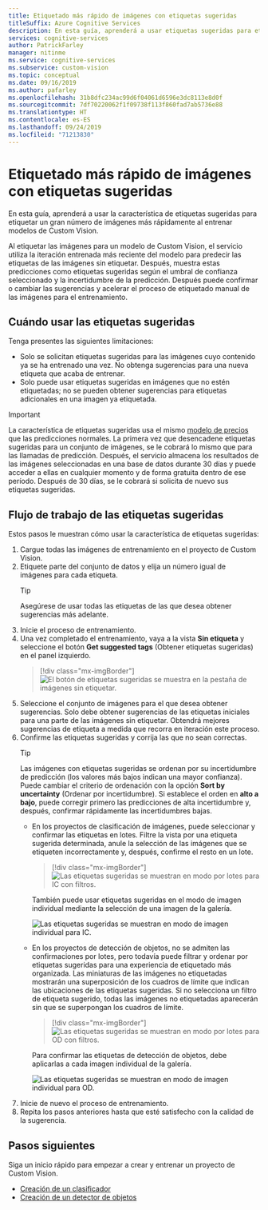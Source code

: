 ```yaml
---
title: Etiquetado más rápido de imágenes con etiquetas sugeridas
titleSuffix: Azure Cognitive Services
description: En esta guía, aprenderá a usar etiquetas sugeridas para etiquetar un gran número de imágenes más rápidamente al entrenar modelos de Custom Vision.
services: cognitive-services
author: PatrickFarley
manager: nitinme
ms.service: cognitive-services
ms.subservice: custom-vision
ms.topic: conceptual
ms.date: 09/16/2019
ms.author: pafarley
ms.openlocfilehash: 31b8dfc234ac99d6f04061d6596e3dc8113e8d0f
ms.sourcegitcommit: 7df70220062f1f09738f113f860fad7ab5736e88
ms.translationtype: HT
ms.contentlocale: es-ES
ms.lasthandoff: 09/24/2019
ms.locfileid: "71213830"
---
```

# <a name="label-images-faster-with-suggested-tags"></a>Etiquetado más rápido de imágenes con etiquetas sugeridas

En esta guía, aprenderá a usar la característica de etiquetas sugeridas para etiquetar un gran número de imágenes más rápidamente al entrenar modelos de Custom Vision. 

Al etiquetar las imágenes para un modelo de Custom Vision, el servicio utiliza la iteración entrenada más reciente del modelo para predecir las etiquetas de las imágenes sin etiquetar. Después, muestra estas predicciones como etiquetas sugeridas según el umbral de confianza seleccionado y la incertidumbre de la predicción. Después puede confirmar o cambiar las sugerencias y acelerar el proceso de etiquetado manual de las imágenes para el entrenamiento.

## <a name="when-to-use-suggested-tags"></a>Cuándo usar las etiquetas sugeridas

Tenga presentes las siguientes limitaciones:

* Solo se solicitan etiquetas sugeridas para las imágenes cuyo contenido ya se ha entrenado una vez. No obtenga sugerencias para una nueva etiqueta que acaba de entrenar.
* Solo puede usar etiquetas sugeridas en imágenes que no estén etiquetadas; no se pueden obtener sugerencias para etiquetas adicionales en una imagen ya etiquetada.

> [!IMPORTANT]
> La característica de etiquetas sugeridas usa el mismo [modelo de precios](https://azure.microsoft.com/pricing/details/cognitive-services/custom-vision-service/) que las predicciones normales. La primera vez que desencadene etiquetas sugeridas para un conjunto de imágenes, se le cobrará lo mismo que para las llamadas de predicción. Después, el servicio almacena los resultados de las imágenes seleccionadas en una base de datos durante 30 días y puede acceder a ellas en cualquier momento y de forma gratuita dentro de ese período. Después de 30 días, se le cobrará si solicita de nuevo sus etiquetas sugeridas.

## <a name="suggested-tags-workflow"></a>Flujo de trabajo de las etiquetas sugeridas

Estos pasos le muestran cómo usar la característica de etiquetas sugeridas:

1. Cargue todas las imágenes de entrenamiento en el proyecto de Custom Vision.
1. Etiquete parte del conjunto de datos y elija un número igual de imágenes para cada etiqueta.
    > [!TIP]
    > Asegúrese de usar todas las etiquetas de las que desea obtener sugerencias más adelante.
1. Inicie el proceso de entrenamiento.
1. Una vez completado el entrenamiento, vaya a la vista **Sin etiqueta** y seleccione el botón **Get suggested tags** (Obtener etiquetas sugeridas) en el panel izquierdo.
    > [!div class="mx-imgBorder"]
    > ![El botón de etiquetas sugeridas se muestra en la pestaña de imágenes sin etiquetar.](./media/suggested-tags/suggested-tags-button.png)
1. Seleccione el conjunto de imágenes para el que desea obtener sugerencias. Solo debe obtener sugerencias de las etiquetas iniciales para una parte de las imágenes sin etiquetar. Obtendrá mejores sugerencias de etiqueta a medida que recorra en iteración este proceso.
1. Confirme las etiquetas sugeridas y corrija las que no sean correctas.
    > [!TIP]
    > Las imágenes con etiquetas sugeridas se ordenan por su incertidumbre de predicción (los valores más bajos indican una mayor confianza). Puede cambiar el criterio de ordenación con la opción **Sort by uncertainty** (Ordenar por incertidumbre). Si establece el orden en **alto a bajo**, puede corregir primero las predicciones de alta incertidumbre y, después, confirmar rápidamente las incertidumbres bajas.
    * En los proyectos de clasificación de imágenes, puede seleccionar y confirmar las etiquetas en lotes. Filtre la vista por una etiqueta sugerida determinada, anule la selección de las imágenes que se etiqueten incorrectamente y, después, confirme el resto en un lote.
        > [!div class="mx-imgBorder"]
        > ![Las etiquetas sugeridas se muestran en modo por lotes para IC con filtros.](./media/suggested-tags/ic-batch-mode.png)

        También puede usar etiquetas sugeridas en el modo de imagen individual mediante la selección de una imagen de la galería.

        ![Las etiquetas sugeridas se muestran en modo de imagen individual para IC.](./media/suggested-tags/ic-individual-image-mode.png)
    * En los proyectos de detección de objetos, no se admiten las confirmaciones por lotes, pero todavía puede filtrar y ordenar por etiquetas sugeridas para una experiencia de etiquetado más organizada. Las miniaturas de las imágenes no etiquetadas mostrarán una superposición de los cuadros de límite que indican las ubicaciones de las etiquetas sugeridas. Si no selecciona un filtro de etiqueta sugerido, todas las imágenes no etiquetadas aparecerán sin que se superpongan los cuadros de límite.
        > [!div class="mx-imgBorder"]
        > ![Las etiquetas sugeridas se muestran en modo por lotes para OD con filtros.](./media/suggested-tags/od-batch-mode.png)

        Para confirmar las etiquetas de detección de objetos, debe aplicarlas a cada imagen individual de la galería.

        ![Las etiquetas sugeridas se muestran en modo de imagen individual para OD.](./media/suggested-tags/od-individual-image-mode.png)
1. Inicie de nuevo el proceso de entrenamiento.
1. Repita los pasos anteriores hasta que esté satisfecho con la calidad de la sugerencia.

## <a name="next-steps"></a>Pasos siguientes

Siga un inicio rápido para empezar a crear y entrenar un proyecto de Custom Vision.

* [Creación de un clasificador](getting-started-build-a-classifier.md)
* [Creación de un detector de objetos](get-started-build-detector.md)